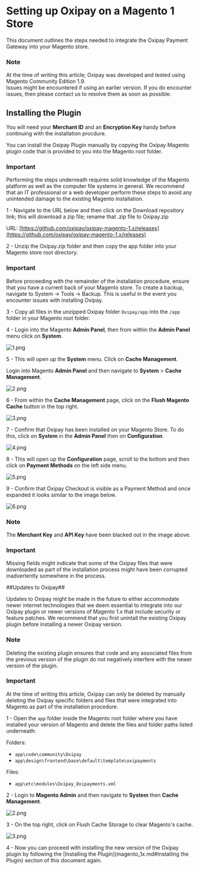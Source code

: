 # Setting up Oxipay on a Magento 1 Store

This document outlines the steps needed to integrate the Oxipay Payment Gateway into your Magento store.

<div class="panel panel-primary">
  <div class="panel-heading">
    <h3 class="panel-title">Note</h3>
  </div>
  <div class="panel-body">
    At the time of writing this article; Oxipay was developed and tested using Magento Community Edition 1.9. <br/>
    Issues might be encountered if using an earlier version. If you do encounter issues, then please contact us to resolve them as soon as possible.
  </div>
</div>

## Installing the Plugin

<div class="alert alert-info" role="alert">You will need your <b>Merchant ID</b> and an <b>Encryption Key</b> handy before continuing with the installation procdure.</div>

You can install the Oxipay Plugin manually by copying the Oxipay Magento plugin code that is provided to you into the Magento root folder. 

<div class="panel panel-danger">
  <div class="panel-heading">
    <h3 class="panel-title">Important</h3>
  </div>
  <div class="panel-body">
    Performing the steps underneath requires solid knowledge of the Magento platform as well as the computer file systems in general. We recommend that an IT professional or a web developer perform these steps to avoid any unintended damage to the existing Magento installation.
  </div>
</div>

1 - Navigate to the URL below and then click on the Download repository link; this will download a zip file; rename that .zip file to Oxipay.zip

URL: [https://github.com/oxipay/oxipay-magento-1.x/releases](https://github.com/oxipay/oxipay-magento-1.x/releases)

2 - Unzip the Oxipay.zip folder and then copy the app folder into your Magento store root directory.

<div class="panel panel-danger">
  <div class="panel-heading">
    <h3 class="panel-title">Important</h3>
  </div>
  <div class="panel-body">
    Before proceeding with the remainder of the installation procedure, ensure that you have a current back of your Magento store. To create a backup, navigate to System -> Tools -> Backup. This is useful in the event you encounter issues with installing Oxipay.
  </div>
</div>

3 - Copy all files in the unzipped Oxipay folder <code>Oxipay/app</code> into the <code>/app</code> folder in your Magento root folder.

4 - Login into the Magento **Admin Panel**, then from within the **Admin Panel** menu click on **System**.

![1.png](/img/platforms/magento_1x/1.png)

5 - This will open up the **System** menu. Click on **Cache Management**.

Login into Magento **Admin Panel** and then navigate to **System** > **Cache Management**.

![2.png](/img/platforms/magento_1x/2.png)

6 - From within the **Cache Management** page, click on the **Flush Magento Cache** button in the top right.

![3.png](/img/platforms/magento_1x/3.png)

7 - Confirm that Oxipay has been installed on your Magento Store. To do this, click on **System** in the **Admin Panel** then on **Configuration**.

![4.png](/img/platforms/magento_1x/4.png)

8 - This will open up the **Configuration** page, scroll to the bottom and then click on **Payment Methods** on the left side menu.

![5.png](/img/platforms/magento_1x/5.png)

9 - Confirm that Oxipay Checkout is visible as a Payment Method and once expanded it looks similar to the image below.

![6.png](/img/platforms/magento_1x/6.png)

<div class="panel panel-primary">
  <div class="panel-heading">
    <h3 class="panel-title">Note</h3>
  </div>
  <div class="panel-body">
    The <b>Merchant Key</b> and <b>API Key</b> have been blacked out in the image above.
  </div>
</div>

<div class="panel panel-danger">
  <div class="panel-heading">
    <h3 class="panel-title">Important</h3>
  </div>
  <div class="panel-body">
    Missing fields might indicate that some of the Oxipay files that were downloaded as part of the installation process might have been corrupted inadvertently somewhere in the process.
  </div>
</div>

##Updates to Oxipay##

Updates to Oxipay might be made in the future to either accommodate newer internet technologies that we deem essential to integrate into our Oxipay plugin or newer versions of Magento 1.x that include security or feature patches. We recommend that you first unintall the existing Oxipay plugin before installing a newer Oxipay version.

<div class="panel panel-primary">
  <div class="panel-heading">
    <h3 class="panel-title">Note</h3>
  </div>
  <div class="panel-body">
    Deleting the existing plugin ensures that code and any associated files from the previous version of the plugin do not negatively interfere with the newer version of the plugin.
  </div>
</div>

<div class="panel panel-danger">
  <div class="panel-heading">
    <h3 class="panel-title">Important</h3>
  </div>
  <div class="panel-body">
    At the time of writing this article, Oxipay can only be deleted by manually deleting the Oxipay specific folders and files that were integrated into Magento as part of the installation procedure.
  </div>
</div>

1 - Open the <code>app</code> folder inside the Magento root folder where you have installed your version of Magento and delete the files and folder paths listed underneath:

Folders:

* <code>app\code\community\Oxipay</code>
* <code>app\design\frontend\base\default\template\oxipayments</code>

Files:

* <code>app\etc\modules\Oxipay_Oxipayments.xml</code>

2 - Login to **Magento Admin** and then navigate to **System** then **Cache Management**.

![2.png](/img/platforms/magento_1x/2.png)

3 - On the top right, click on Flush Cache Storage to clear Magento's cache.

![3.png](/img/platforms/magento_1x/3.png)

4 - Now you can proceed with installing the new version of the Oxipay plugin by following the [Installing the Plugin](magento_1x.md#Installing the Plugin) section of this document again.